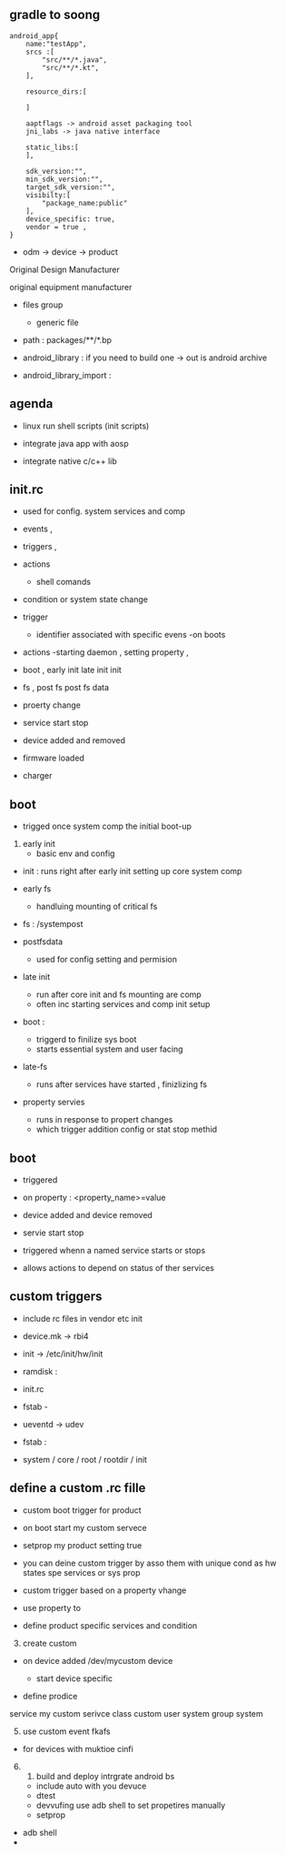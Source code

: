 ## gradle to soong


```
android_app{
	name:"testApp",
	srcs :[
		"src/**/*.java",
		"src/**/*.kt",
	],
	
	resource_dirs:[
		
	]

	aaptflags -> android asset packaging tool
	jni_labs -> java native interface
	
	static_libs:[
	],
	
	sdk_version:"",
	min_sdk_version:"",
	target_sdk_version:"",
	visibilty:[
		"package_name:public"
	],
	device_specific: true,
	vendor = true ,
}

```
- odm -> device -> product 

Original Design Manufacturer

original equipment manufacturer



- files group
	- generic file
	
	
- path : packages/**/*.bp

- android_library : if you need to build one -> out is android archive
- android_library_import :

## agenda

- linux run shell scripts (init scripts)

- integrate java app with aosp

- integrate native c/c++ lib

## init.rc

- used for config. system services and comp

- events , 
		
		
- triggers , 
	
	
- actions
	- shell comands	
	
- condition or system state change

- trigger 
	- identifier associated with specific evens 
	-on boots

- actions 
	-starting daemon , setting property , 

- boot , early init late init init 
- fs , post fs post fs data
- proerty change
- service start stop
- device added and removed
- firmware loaded
- charger


## boot

- trigged once system comp the initial boot-up


1. early init 
	- basic env and config

- init : runs right after early init setting up core system comp

- early fs 
	- handluing mounting of critical fs 

- fs : /systempost

- postfsdata
	- used for config setting and permision
	
- late init
	- run after core init and fs mounting are comp
	- often inc starting services and comp init setup

- boot :
	- triggerd to finilize sys boot
	- starts essential system and user facing

- late-fs
	- runs after services have started , finizlizing fs 

- property servies
	- runs in response to propert changes 
	- which trigger addition config or stat stop methid
	
## boot
- triggered 

- on property : <property_name>=value



- device added and device removed

- servie start stop
- triggered whenn a named service starts or stops
- allows actions to depend on status of ther services

## custom triggers

- include rc files in vendor etc init

- device.mk -> rbi4
- init -> /etc/init/hw/init

- ramdisk : 
- init.rc
- fstab -
- ueventd -> udev
- fstab :

- system / core / root / rootdir / init


## define a custom .rc fille

- custom boot trigger for product

- on boot start my custom servece
- setprop my product setting true

- you can deine custom trigger by asso them with unique cond as hw states spe services or sys prop

- custom trigger based on a property vhange

-  use property to 

- define product specific services and condition

3. create custom
- on device added /dev/mycustom device
	- start device specific

- define prodice


service my custom serivce
class custom
user system
group system

5. use custom event fkafs
- for devices with muktioe cinfi

6. 
	1. build and deploy intrgrate android bs 
	- include auto with you devuce
	- dtest
	- devvufing use adb shell to set propetires manually
	- setprop

- adb shell
- 











































































